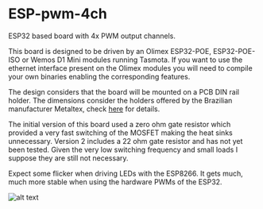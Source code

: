 # ESP-pwm-4ch

ESP32 based board with 4x PWM output channels.

This board is designed to be driven by an Olimex ESP32-POE, ESP32-POE-ISO or Wemos D1 Mini modules running Tasmota. If you want to use the ethernet interface present on the Olimex modules you will need to compile your own binaries enabling the corresponding features.

The design considers that the board will be mounted on a PCB DIN rail holder. The dimensions consider the holders offered by the Brazilian manufacturer Metaltex, check [here](https://www.metaltex.com.br/produtos/componentes/suportes/sp7-suporte-para-montagem-de-placa-de-circuito-impresso-em-trilho-din) for details.

The initial version of this board used a zero ohm gate resistor which provided a very fast switching of the MOSFET making the heat sinks unnecessary. Version 2 includes a 22 ohm gate resistor and has not yet been tested. Given the very low switching frequency and small loads I suppose they are still not necessary.

Expect some flicker when driving LEDs with the ESP8266. It gets much, much more stable when using the hardware PWMs of the ESP32.

![alt text](https://github.com/thermseekr/ESP-pwm-4ch/blob/main/V2/ESP-pwm_4ch-V2.png "ESP-pwm-8ch")
